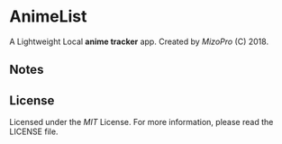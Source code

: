 # AnimeList



A Lightweight Local **anime tracker** app.
Created by _MizoPro_ (C) 2018.


## Notes




## License
Licensed under the *MIT* License. For more information, please read
the LICENSE file.